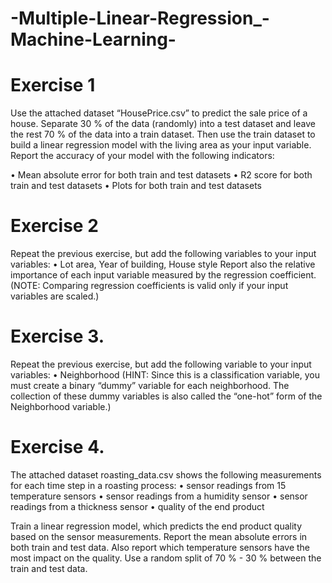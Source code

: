 # -Multiple-Linear-Regression_-Machine-Learning-

# Exercise 1 
Use the attached dataset “HousePrice.csv” to predict the sale price of a house. Separate 30 % of the data (randomly) into a test dataset and leave the rest 70 % of the data into a train dataset. Then use the train dataset to build a linear regression model with the living area as your input variable. Report the accuracy of your model with the following indicators:

• Mean absolute error for both train and test datasets
• R2 score for both train and test datasets
• Plots for both train and test datasets


# Exercise 2 
Repeat the previous exercise, but add the following variables to your input variables:
• Lot area, Year of building, House style
Report also the relative importance of each input variable measured by the regression coefficient.
(NOTE: Comparing regression coefficients is valid only if your input variables are scaled.)


# Exercise 3. 
Repeat the previous exercise, but add the following variable to your input variables:
• Neighborhood
(HINT: Since this is a classification variable, you must create a binary “dummy” variable for each neighborhood. The collection of these dummy variables is also called the “one-hot” form of the Neighborhood variable.)


# Exercise 4. 
The attached dataset roasting_data.csv shows the following measurements for each time step in a roasting process:
• sensor readings from 15 temperature sensors
• sensor readings from a humidity sensor
• sensor readings from a thickness sensor
• quality of the end product

Train a linear regression model, which predicts the end product quality based on the sensor measurements. Report the mean absolute errors in both train and test data. Also report which temperature sensors have the most impact on the quality. Use a random split of 70 % - 30 % between the train and test data.
